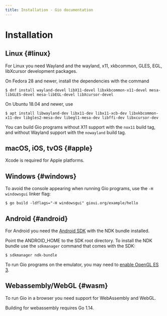 ```yaml
---
title: Installation - Gio documentation
---
```


# Installation

## Linux {#linux}

For Linux you need Wayland and the wayland, x11, xkbcommon, GLES, EGL, libXcursor development packages.

On Fedora 28 and newer, install the dependencies with the command

    $ dnf install wayland-devel libX11-devel libxkbcommon-x11-devel mesa-libGLES-devel mesa-libEGL-devel libXcursor-devel

On Ubuntu 18.04 and newer, use

    $ apt install libwayland-dev libx11-dev libx11-xcb-dev libxkbcommon-x11-dev libgles2-mesa-dev libegl1-mesa-dev libffi-dev libxcursor-dev

You can build Gio programs without X11 support with the `nox11` build tag, and
without Wayland support with the `nowayland` build tag.

## macOS, iOS, tvOS {#apple}

Xcode is required for Apple platforms.

## Windows {#windows}

To avoid the console appearing when running Gio programs, use the `-H windowsgui` linker flag:

	$ go build -ldflags="-H windowsgui" gioui.org/example/hello

## Android {#android}

For Android you need the [Android SDK](https://developer.android.com/studio#command-tools) with the NDK bundle installed.

Point the ANDROID_HOME to the SDK root directory. To install the NDK bundle use the `sdkmanager`
command that comes with the SDK:

	$ sdkmanager ndk-bundle

To run Gio programs on the emulator, you may need to [enable OpenGL ES 3](https://developer.android.com/studio/run/emulator-acceleration).

## Webassembly/WebGL {#wasm}

To run Gio in a browser you need support for WebAssembly and WebGL.

Building for webassembly requires Go 1.14.
